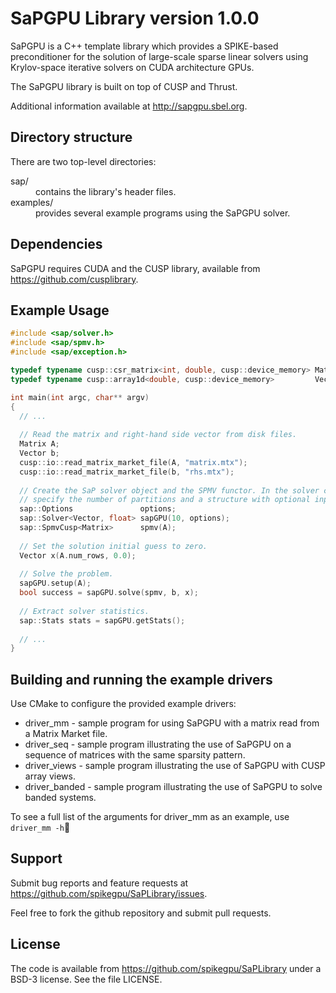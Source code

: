 SaPGPU Library version 1.0.0
==============================

SaPGPU is a C++ template library which provides a SPIKE-based preconditioner for the solution of large-scale sparse linear solvers using Krylov-space iterative solvers on CUDA architecture GPUs. 

The SaPGPU library is built on top of CUSP and Thrust. 

Additional information available at http://sapgpu.sbel.org.

Directory structure
-------------------
There are two top-level directories:
<dl>
  <dt>sap/</dt>     
    <dd>contains the library's header files.</dd>
  <dt>examples/</dt>
    <dd>provides several example programs using the SaPGPU solver. <dd>
</dl>

Dependencies
------------
SaPGPU requires CUDA and the CUSP library, available from https://github.com/cusplibrary.

Example Usage
-------------
```C++
#include <sap/solver.h>
#include <sap/spmv.h>
#include <sap/exception.h>

typedef typename cusp::csr_matrix<int, double, cusp::device_memory> Matrix;
typedef typename cusp::array1d<double, cusp::device_memory>         Vector;

int main(int argc, char** argv) 
{
  // ...
  
  // Read the matrix and right-hand side vector from disk files.
  Matrix A;
  Vector b;
  cusp::io::read_matrix_market_file(A, "matrix.mtx");
  cusp::io::read_matrix_market_file(b, "rhs.mtx");
  
  // Create the SaP solver object and the SPMV functor. In the solver constructor,
  // specify the number of partitions and a structure with optional inputs.
  sap::Options               options;
  sap::Solver<Vector, float> sapGPU(10, options);
  sap::SpmvCusp<Matrix>      spmv(A);
  
  // Set the solution initial guess to zero.
  Vector x(A.num_rows, 0.0);
  
  // Solve the problem.
  sapGPU.setup(A);
  bool success = sapGPU.solve(spmv, b, x);
  
  // Extract solver statistics.
  sap::Stats stats = sapGPU.getStats();
  
  // ...
}
```

Building and running the example drivers
----------------------------------------
Use CMake to configure the provided example drivers:
* driver_mm  - sample program for using SaPGPU with a matrix read from a Matrix Market file.
* driver_seq - sample program illustrating the use of SaPGPU on a sequence of matrices with the same sparsity pattern.
* driver_views - sample program illustrating the use of SaPGPU with CUSP array views.
* driver_banded - sample program illustrating the use of SaPGPU to solve banded systems.

To see a full list of the arguments for driver_mm as an example, use
`driver_mm -h`

Support
-------
Submit bug reports and feature requests at https://github.com/spikegpu/SaPLibrary/issues.

Feel free to fork the github repository and submit pull requests.

License
-------
The code is available from https://github.com/spikegpu/SaPLibrary under a BSD-3 license. See the file LICENSE.


